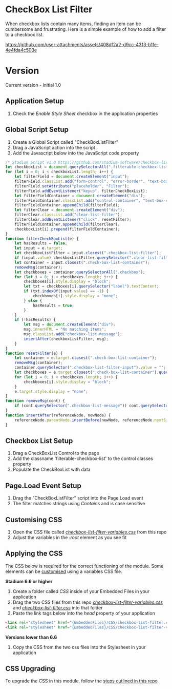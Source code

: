 # CheckBox List Filter

When checkbox lists contain many items, finding an item can be cumbersome and frustrating. Here is a simple example of how to add a filter to a checkbox list. 

https://github.com/user-attachments/assets/408df2a2-d9cc-4313-b1fe-4e4fda4c503e

# Version 
Current version - Initial 1.0

## Application Setup
1. Check the *Enable Style Sheet* checkbox in the application properties

## Global Script Setup
1. Create a Global Script called "CheckBoxListFilter"
2. Drag a JavaScript action into the script
3. Add the Javascript below into the JavaScript code property
```javascript
/* Stadium Script v1.0 https://github.com/stadium-software/checkbox-list-filter */
let checkboxList = document.querySelectorAll(".filterable-checkbox-list");
for (let i = 0; i < checkboxList.length; i++) {
    let filterField = document.createElement("input");
    filterField.classList.add("form-control", "error-border", "text-box-input", "checkbox-list-filter-input");
    filterField.setAttribute("placeholder", "Filter");
    filterField.addEventListener("keyup", filterCheckBoxList);
    let filterFieldContainer = document.createElement("div");
    filterFieldContainer.classList.add("control-container", "text-box-container", "checkbox-list-filter");
    filterFieldContainer.appendChild(filterField);
    let filterClear = document.createElement("div");
    filterClear.classList.add("clear-list-filter");
    filterClear.addEventListener("click", resetFilter);
    filterFieldContainer.appendChild(filterClear);
    checkboxList[i].prepend(filterFieldContainer);
}
function filterCheckBoxList(e) {
    let hasResults = false;
    let input = e.target;
    let checkboxListFilter = input.closest(".checkbox-list-filter");
    if (input.value) checkboxListFilter.querySelector(".clear-list-filter").style.display = "block";
    let container = input.closest(".check-box-list-container");
    removeMsg(container);
    let checkboxes = container.querySelectorAll(".checkbox");
    for (let i = 0; i < checkboxes.length; i++) {
        checkboxes[i].style.display = "block";
        let txt = checkboxes[i].querySelector("label").textContent;
        if (txt.indexOf(input.value) == -1) {
            checkboxes[i].style.display = "none";
        } else {
            hasResults = true;
        }
    }
    if (!hasResults) {
        let msg = document.createElement("div");
        msg.innerHTML = "No matching items";
        msg.classList.add("checkbox-list-message");
        insertAfter(checkboxListFilter, msg);
    }
}
function resetFilter(e) {
    let container = e.target.closest(".check-box-list-container");
    removeMsg(container);
    container.querySelector(".checkbox-list-filter-input").value = "";
    let checkboxes = e.target.closest(".check-box-list-container").querySelectorAll(".checkbox");
    for (let i = 0; i < checkboxes.length; i++) {
        checkboxes[i].style.display = "block";
    }
    e.target.style.display = "none";
}
function removeMsg(cont) {
    if (cont.querySelector(".checkbox-list-message")) cont.querySelector(".checkbox-list-message").remove();
}
function insertAfter(referenceNode, newNode) {
    referenceNode.parentNode.insertBefore(newNode, referenceNode.nextSibling);
}
```

## Checkbox List Setup
1. Drag a CheckBoxList Control to the page
2. Add the classname 'filterable-checkbox-list' to the control classes property
3. Populate the CheckBoxList with data

## Page.Load Event Setup
1. Drag the "CheckBoxListFilter" script into the Page.Load event
2. The filter matches strings using *Contains* and is case sensitive

## Customising CSS
1. Open the CSS file called [*checkbox-list-filter-variables.css*](checkbox-list-filter-variables.css) from this repo
2. Adjust the variables in the *:root* element as you see fit

## Applying the CSS

The CSS below is required for the correct functioning of the module. Some elements can be [customised](#customising-css) using a variables CSS file.

**Stadium 6.6 or higher**
1. Create a folder called *CSS* inside of your Embedded Files in your application
2. Drag the two CSS files from this repo [*checkbox-list-filter-variables.css*](checkbox-list-filter-variables.css) and [*checkbox-list-filter.css*](checkbox-list-filter.css) into that folder
3. Paste the link tags below into the *head* property of your application
```html
<link rel="stylesheet" href="{EmbeddedFiles}/CSS/checkbox-list-filter.css">
<link rel="stylesheet" href="{EmbeddedFiles}/CSS/checkbox-list-filter-variables.css">
``` 

**Versions lower than 6.6**
1. Copy the CSS from the two css files into the Stylesheet in your application

## CSS Upgrading
To upgrade the CSS in this module, follow the [steps outlined in this repo](https://github.com/stadium-software/samples-upgrading)
